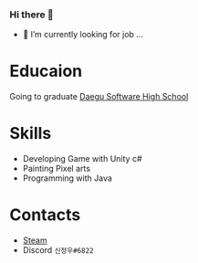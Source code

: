 ### Hi there 👋

- 🔭 I’m currently looking for job ...

# Educaion
Going to graduate [Daegu Software High School](https://namu.wiki/w/%EB%8C%80%EA%B5%AC%EC%86%8C%ED%94%84%ED%8A%B8%EC%9B%A8%EC%96%B4%EA%B3%A0%EB%93%B1%ED%95%99%EA%B5%90)

# Skills
- Developing Game with Unity c#
- Painting Pixel arts
- Programming with Java

# Contacts
- [Steam](https://steamcommunity.com/profiles/76561198061882819/home)
- Discord `신정우#6822`
